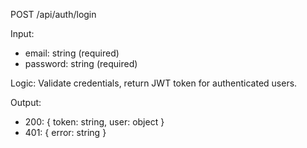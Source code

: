 POST /api/auth/login

Input:

- email: string (required)
- password: string (required)

Logic: Validate credentials, return JWT token for authenticated users.

Output:

- 200: { token: string, user: object }
- 401: { error: string }
